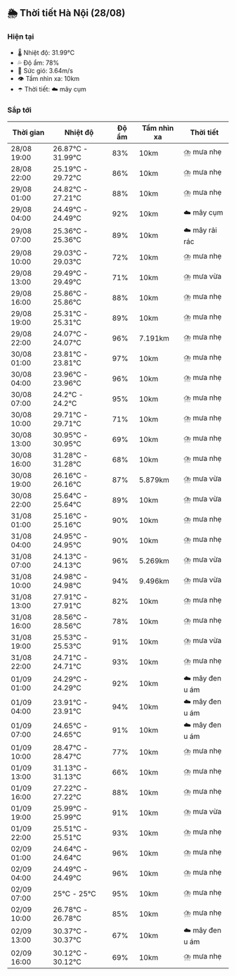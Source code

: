 ## 🌦️ Thời tiết Hà Nội (28/08)

### Hiện tại

- 🌡️ Nhiệt độ: 31.99℃
- 💦 Độ ẩm: 78%
- 💨 Sức gió: 3.64m/s
- 👁️ Tầm nhìn xa: 10km
- ☂️ Thời tiết: ☁️ mây cụm

### Sắp tới

| Thời gian | Nhiệt độ | Độ ẩm | Tầm nhìn xa | Thời tiết |
| --- | --- | --- | --- | --- |
| 28/08 19:00 | 26.87℃ - 31.99℃ | 83% | 10km | ⛈️ mưa nhẹ |
| 28/08 22:00 | 25.19℃ - 29.72℃ | 86% | 10km | ⛈️ mưa nhẹ |
| 29/08 01:00 | 24.82℃ - 27.21℃ | 88% | 10km | ⛈️ mưa nhẹ |
| 29/08 04:00 | 24.49℃ - 24.49℃ | 92% | 10km | ☁️ mây cụm |
| 29/08 07:00 | 25.36℃ - 25.36℃ | 89% | 10km | ☁️ mây rải rác |
| 29/08 10:00 | 29.03℃ - 29.03℃ | 72% | 10km | ⛈️ mưa nhẹ |
| 29/08 13:00 | 29.49℃ - 29.49℃ | 71% | 10km | ⛈️ mưa vừa |
| 29/08 16:00 | 25.86℃ - 25.86℃ | 88% | 10km | ⛈️ mưa nhẹ |
| 29/08 19:00 | 25.31℃ - 25.31℃ | 89% | 10km | ⛈️ mưa nhẹ |
| 29/08 22:00 | 24.07℃ - 24.07℃ | 96% | 7.191km | ⛈️ mưa nhẹ |
| 30/08 01:00 | 23.81℃ - 23.81℃ | 97% | 10km | ⛈️ mưa nhẹ |
| 30/08 04:00 | 23.96℃ - 23.96℃ | 96% | 10km | ⛈️ mưa nhẹ |
| 30/08 07:00 | 24.2℃ - 24.2℃ | 95% | 10km | ⛈️ mưa nhẹ |
| 30/08 10:00 | 29.71℃ - 29.71℃ | 71% | 10km | ⛈️ mưa nhẹ |
| 30/08 13:00 | 30.95℃ - 30.95℃ | 69% | 10km | ⛈️ mưa nhẹ |
| 30/08 16:00 | 31.28℃ - 31.28℃ | 68% | 10km | ⛈️ mưa nhẹ |
| 30/08 19:00 | 26.16℃ - 26.16℃ | 87% | 5.879km | ⛈️ mưa vừa |
| 30/08 22:00 | 25.64℃ - 25.64℃ | 89% | 10km | ⛈️ mưa vừa |
| 31/08 01:00 | 25.16℃ - 25.16℃ | 90% | 10km | ⛈️ mưa nhẹ |
| 31/08 04:00 | 24.95℃ - 24.95℃ | 90% | 10km | ⛈️ mưa nhẹ |
| 31/08 07:00 | 24.13℃ - 24.13℃ | 96% | 5.269km | ⛈️ mưa vừa |
| 31/08 10:00 | 24.98℃ - 24.98℃ | 94% | 9.496km | ⛈️ mưa vừa |
| 31/08 13:00 | 27.91℃ - 27.91℃ | 82% | 10km | ⛈️ mưa nhẹ |
| 31/08 16:00 | 28.56℃ - 28.56℃ | 78% | 10km | ⛈️ mưa nhẹ |
| 31/08 19:00 | 25.53℃ - 25.53℃ | 91% | 10km | ⛈️ mưa vừa |
| 31/08 22:00 | 24.71℃ - 24.71℃ | 93% | 10km | ⛈️ mưa nhẹ |
| 01/09 01:00 | 24.29℃ - 24.29℃ | 92% | 10km | ☁️ mây đen u ám |
| 01/09 04:00 | 23.91℃ - 23.91℃ | 94% | 10km | ☁️ mây đen u ám |
| 01/09 07:00 | 24.65℃ - 24.65℃ | 91% | 10km | ☁️ mây đen u ám |
| 01/09 10:00 | 28.47℃ - 28.47℃ | 77% | 10km | ⛈️ mưa nhẹ |
| 01/09 13:00 | 31.13℃ - 31.13℃ | 66% | 10km | ⛈️ mưa nhẹ |
| 01/09 16:00 | 27.22℃ - 27.22℃ | 88% | 10km | ⛈️ mưa nhẹ |
| 01/09 19:00 | 25.99℃ - 25.99℃ | 91% | 10km | ⛈️ mưa vừa |
| 01/09 22:00 | 25.51℃ - 25.51℃ | 93% | 10km | ⛈️ mưa nhẹ |
| 02/09 01:00 | 24.64℃ - 24.64℃ | 96% | 10km | ⛈️ mưa nhẹ |
| 02/09 04:00 | 24.49℃ - 24.49℃ | 96% | 10km | ⛈️ mưa nhẹ |
| 02/09 07:00 | 25℃ - 25℃ | 95% | 10km | ⛈️ mưa nhẹ |
| 02/09 10:00 | 26.78℃ - 26.78℃ | 85% | 10km | ⛈️ mưa nhẹ |
| 02/09 13:00 | 30.37℃ - 30.37℃ | 67% | 10km | ☁️ mây đen u ám |
| 02/09 16:00 | 30.12℃ - 30.12℃ | 69% | 10km | ⛈️ mưa nhẹ |
